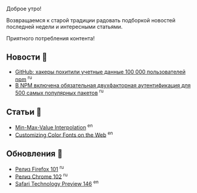 Доброе утро!

Возвращаемся к старой традиции радовать подборкой новостей последней недели и интересными статьями.

Приятного потребления контента!

## Новости 📰

- [GitHub: хакеры похитили учетные данные 100 000 пользователей npm](https://xakep.ru/2022/05/30/github-oauth-attack/) <sup>ru</sup>
- [В NPM включена обязательная двухфакторная аутентификация для 500 самых популярных пакетов](https://www.opennet.ru/opennews/art.shtml?num=57283) <sup>ru</sup>

## Статьи 📝

- [Min-Max-Value Interpolation](https://min-max-calculator.9elements.com/) <sup>en</sup>
- [Customizing Color Fonts on the Web](https://webkit.org/blog/12662/customizing-color-fonts-on-the-web/) <sup>en</sup>

## Обновления 🚀

- [Релиз Firefox 101](https://www.opennet.ru/opennews/art.shtml?num=57280) <sup>ru</sup>
- [Релиз Chrome 102](https://www.opennet.ru/opennews/art.shtml?num=57247) <sup>ru</sup>
- [Safari Technology Preview 146](https://webkit.org/blog/12745/release-notes-for-safari-technology-preview-146/) <sup>en</sup>
